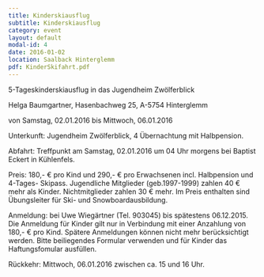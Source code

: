 ```yaml
---
title: Kinderskiausflug
subtitle: Kinderskiausflug
category: event
layout: default
modal-id: 4
date: 2016-01-02
location: Saalback Hinterglemm
pdf: KinderSkifahrt.pdf
---
```


5-Tageskinderskiausflug in das Jugendheim Zwölferblick

Helga Baumgartner, Hasenbachweg 25, A-5754 Hinterglemm

von Samstag, 02.01.2016 bis Mittwoch, 06.01.2016

Unterkunft: Jugendheim Zwölferblick, 4 Übernachtung mit Halbpension.

Abfahrt: Treffpunkt am Samstag, 02.01.2016 um 04 Uhr morgens bei Baptist Eckert in Kühlenfels.

Preis: 180,- € pro Kind und 290,- € pro Erwachsenen incl. Halbpension und 4-Tages-
Skipass. Jugendliche Mitglieder (geb.1997-1999) zahlen 40 € mehr als Kinder.
Nichtmitglieder zahlen 30 € mehr.
Im Preis enthalten sind Übungsleiter für Ski- und Snowboardausbildung.

Anmeldung: bei Uwe Wiegärtner (Tel. 903045) bis spätestens 06.12.2015. Die Anmeldung für
Kinder gilt nur in Verbindung mit einer Anzahlung von 180,- € pro Kind. Spätere
Anmeldungen können nicht mehr berücksichtigt werden. Bitte beiliegendes
Formular verwenden und für Kinder das Haftungsfomular ausfüllen.

Rückkehr: Mittwoch, 06.01.2016 zwischen ca. 15 und 16 Uhr.
